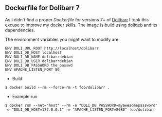 ## Dockerfile for Dolibarr 7

As I didn't find a proper _Dockerfile_ for versions 7+ of [Dolibarr][1] I took
this excuse to improve my [docker][2] skills.
The image is build using [dolideb][3] and its dependencies.

The environment variables you might want to modify are:

```
ENV DOLI_URL_ROOT http://localhost/dolibarr
ENV DOLI_DB_HOST localhost
ENV DOLI_DB_NAME dolibarrdebian
ENV DOLI_DB_USER dolibarrdebian
ENV DOLI_DB_PASSWORD the_passwd
ENV APACHE_LISTEN_PORT 80
```

* Build

`$ docker build --rm --force-rm -t foo/dolibarr .`

* Example run

`$ docker run --net="host" --rm -e "DOLI_DB_PASSWORD=myawesomepassword" -e "DOLI_DB_HOST=127.0.0.1" -e "APACHE_LISTEN_PORT=8080" foo/dolibarr`


[1]: https://www.dolibarr.org/
[2]: https://www.docker.com/
[3]: https://sourceforge.net/projects/dolibarr/files/Dolibarr%20installer%20for%20Debian-Ubuntu%20%28DoliDeb%29/
